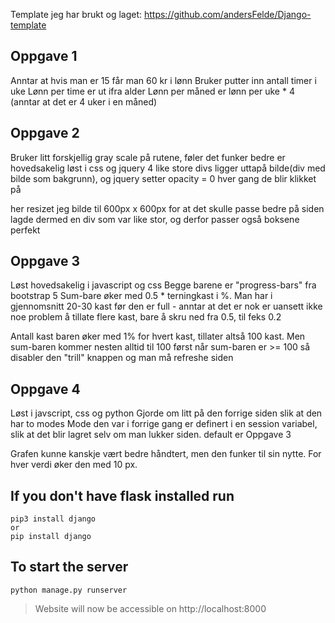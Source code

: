 Template jeg har brukt og laget: https://github.com/andersFelde/Django-template

## Oppgave 1

Anntar at hvis man er 15 får man 60 kr i lønn
Bruker putter inn antall timer i uke
Lønn per time er ut ifra alder
Lønn per måned er lønn per uke \* 4 (anntar at det er 4 uker i en måned)

## Oppgave 2

Bruker litt forskjellig gray scale på rutene, føler det funker bedre
er hovedsakelig løst i css og jquery
4 like store divs ligger uttapå bilde(div med bilde som bakgrunn), og jquery setter opacity = 0 hver gang de blir klikket på

her resizet jeg bilde til 600px x 600px for at det skulle passe bedre på siden
lagde dermed en div som var like stor, og derfor passer også boksene perfekt

## Oppgave 3

Løst hovedsakelig i javascript og css
Begge barene er "progress-bars" fra bootstrap 5
Sum-bare øker med 0.5 \* terningkast i %. Man har i gjennomsnitt 20-30 kast før den er full - anntar at det er nok
er uansett ikke noe problem å tillate flere kast, bare å skru ned fra 0.5, til feks 0.2

Antall kast baren øker med 1% for hvert kast, tillater altså 100 kast. Men sum-baren kommer nesten alltid til 100 først
når sum-baren er >= 100 så disabler den "trill" knappen og man må refreshe siden

## Oppgave 4

Løst i javscript, css og python
Gjorde om litt på den forrige siden slik at den har to modes
Mode den var i forrige gang er definert i en session variabel, slik at det blir lagret selv om man lukker siden.
default er Oppgave 3

Grafen kunne kanskje vært bedre håndtert, men den funker til sin nytte. For hver verdi øker den med 10 px.

## If you don't have flask installed run

```
pip3 install django
or
pip install django
```

## To start the server

```
python manage.py runserver
```

> Website will now be accessible on http://localhost:8000
